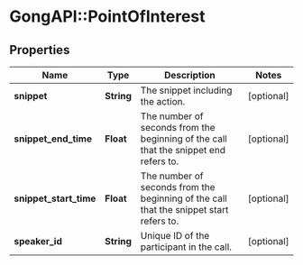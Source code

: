 # GongAPI::PointOfInterest

## Properties
Name | Type | Description | Notes
------------ | ------------- | ------------- | -------------
**snippet** | **String** | The snippet including the action. | [optional] 
**snippet_end_time** | **Float** | The number of seconds from the beginning of the call that the snippet end refers to. | [optional] 
**snippet_start_time** | **Float** | The number of seconds from the beginning of the call that the snippet start refers to. | [optional] 
**speaker_id** | **String** | Unique ID of the participant in the call. | [optional] 

